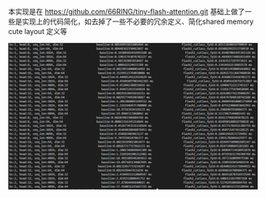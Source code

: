 本实现是在 https://github.com/66RING/tiny-flash-attention.git 基础上做了一些是实现上的代码简化，如去掉了一些不必要的冗余定义、简化shared memory cute layout 定义等

![测试](./benchmark.png)